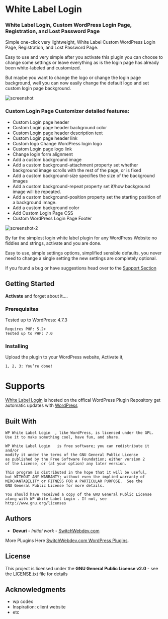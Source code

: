 # White Label Login


### White Label Login, Custom WordPress Login Page, Registration, and Lost Password Page

Simple one-click very lightweight, White Label Custom WordPress Login Page, Registration, and Lost Password Page.

Easy to use and very simple after you activate this plugin you can choose to change some settings or leave everything as is the login page has already been white-labeled and customized.

But maybe you want to change the logo or change the login page background, well you can now easily change the default logo and set custom login page background.

![screenshot](https://user-images.githubusercontent.com/4777400/77988677-8ce1b900-72e2-11ea-81cc-f93c835119b4.png)

###  Custom Login Page Customizer detailed features:
* Custom Login page header
* Custom Login page header background color
* Custom Login page header description text
* Custom Login page header link
* Custom logo Change WordPress login logo
* Custom Login page logo link
* Change login form alignment
* Add a custom background image
* Add a custom background-attachment property set whether background image scrolls with the rest of the page, or is fixed
* Add a custom background-size specifies the size of the background images
* Add a custom background-repeat property set if/how background image will be repeated.
* Add a custom background-position property set the starting position of a background image.
* Add a custom background color
* Add Custom Login Page CSS
* Custom WordPress Login Page Footer

![screenshot-2](https://user-images.githubusercontent.com/4777400/78468875-44ab0800-76e1-11ea-9dbb-71775642ff46.png)

By far the simplest login white label plugin for any WordPress Website no fiddles and strings, activate and you are done.

Easy to use, simple settings options, simplified sensible defaults, you never need to change a single setting the new settings are completely optional.

If you found a bug or have suggestions head over to the [Support Section](https://wordpress.org/support/plugin/wp-white-label-login/)


## Getting Started

**Activate** and forget about it....

### Prerequisites

Tested up to WordPress: 4.7.3

```
Requires PHP: 5.2+
Tested up to PHP: 7.0
```

### Installing

Upload the plugin to your WordPress website, Activate it,

```
1, 2, 3: You’re done!
```

# Supports

[White Label Login](https://wordpress.org/plugins/wp-white-label-login/) is hosted on the offical WordPress Plugin Repository get  automatic updates with [WordPress](https://wordpress.org/plugins/wp-white-label-login/)

## Built With


	WP White Label Login  , like WordPress, is licensed under the GPL.
	Use it to make something cool, have fun, and share.

	WP White Label Login   is free software; you can redistribute it and/or
	modify it under the terms of the GNU General Public License
	as published by the Free Software Foundation; either version 2
	of the License, or (at your option) any later version.

	This program is distributed in the hope that it will be useful,
	but WITHOUT ANY WARRANTY; without even the implied warranty of
	MERCHANTABILITY or FITNESS FOR A PARTICULAR PURPOSE.  See the
	GNU General Public License for more details.

	You should have received a copy of the GNU General Public License
	along with WP White Label Login . If not, see http://www.gnu.org/licenses


## Authors

* **Devuri** - *Initial work* - [SwitchWebdev.com](http://SwitchWebdev.com/)

More PLugins Here [SwitchWebdev.com WordPress Plugins](http://SwitchWebdev.com/wordpress-plugins/).

## License

This project is licensed under the **GNU General Public License v2.0** - see the [LICENSE.txt](LICENSE.txt) file for details

## Acknowledgments

* wp codex
* Inspiration: client website
* etc
